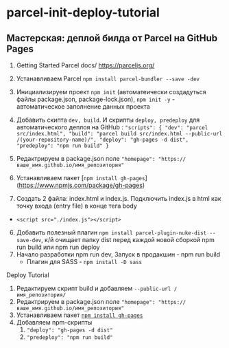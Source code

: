 # parcel-init-deploy-tutorial

## Мастерская: деплой билда от Parcel на GitHub Pages

1. Getting Started Parcel docs/   https://parceljs.org/  
2. Устанавливаем Parcel   `npm install parcel-bundler --save -dev`
3. Инициализируем проект `npm init` (автоматеически создадуться файлы package.json, package-lock.json),  `npm init -y`  - автоматическое заполнение данных проекта
4. Добавить скипта `dev, build`. И скрипты `deploy, predeploy` для автоматического деплоя на GitHub : 
   `"scripts": {
   "dev": "parcel src/index.html",
   "build": "parcel build src/index.html --public-url /(your-repository-name)/",
   "deploy": "gh-pages -d dist",
   "predeploy": "npm run build"
   }`
  
5. Редактрируем в package.json поле `"homepage": "https://ваше_имя.github.io/имя_репозитория"`
6. Устанавливаем пакет [`npm install gh-pages`] (https://www.npmjs.com/package/gh-pages) 

5. Создать 2 файла: index.html  и index.js. Подключить index.js в html как точку входа (entry file) в конце тега body  
- `<script src="./index.js"></script>`

6. Добавить полезный плагин  `npm install parcel-plugin-nuke-dist --save-dev`, к/й очищает папку dist перед каждой новой сборкой npm run build или npm run deploy
7. Начало разработки  npm run dev,  Запуск в продакшин -  npm run build
   -  Плагин для SASS - `npm install -D sass`

Deploy Tutorial
1. Редактируем скрипт build и добавляем `--public-url /имя_репозитория/`
2. Редактрируем в package.json поле `"homepage": "https://ваше_имя.github.io/имя_репозитория"`
3. Устанавливаем пакет [`npm install gh-pages`](https://www.npmjs.com/package/gh-pages)
4. Добавляем npm-скрипты
   1. `"deploy": "gh-pages -d dist"`
   2. `"predeploy": "npm run build"`
